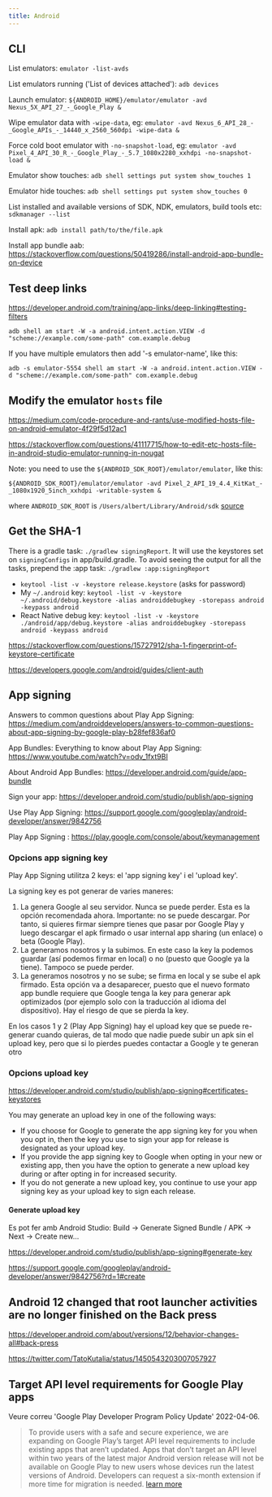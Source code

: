 ```yaml
---
title: Android
---
```


## CLI

List emulators: `emulator -list-avds`

List emulators running ('List of devices attached'): `adb devices`

Launch emulator: `${ANDROID_HOME}/emulator/emulator -avd Nexus_5X_API_27_-_Google_Play &`

Wipe emulator data with `-wipe-data`, eg: `emulator -avd Nexus_6_API_28_-_Google_APIs_-_14440_x_2560_560dpi -wipe-data &`

Force cold boot emulator with `-no-snapshot-load`, eg: `emulator -avd Pixel_4_API_30_R_-_Google_Play_-_5.7_1080x2280_xxhdpi -no-snapshot-load &`

Emulator show touches: `adb shell settings put system show_touches 1`

Emulator hide touches: `adb shell settings put system show_touches 0`

List installed and available versions of SDK, NDK, emulators, build tools etc: `sdkmanager --list`

Install apk: `adb install path/to/the/file.apk`

Install app bundle aab: https://stackoverflow.com/questions/50419286/install-android-app-bundle-on-device

## Test deep links

https://developer.android.com/training/app-links/deep-linking#testing-filters

`adb shell am start -W -a android.intent.action.VIEW -d "scheme://example.com/some-path" com.example.debug`

If you have multiple emulators then add '-s emulator-name', like this:

`adb -s emulator-5554 shell am start -W -a android.intent.action.VIEW -d "scheme://example.com/some-path" com.example.debug`

## Modify the emulator `hosts` file

https://medium.com/code-procedure-and-rants/use-modified-hosts-file-on-android-emulator-4f29f5d12ac1

https://stackoverflow.com/questions/41117715/how-to-edit-etc-hosts-file-in-android-studio-emulator-running-in-nougat

Note: you need to use the `${ANDROID_SDK_ROOT}/emulator/emulator`, like this:

`${ANDROID_SDK_ROOT}/emulator/emulator -avd Pixel_2_API_19_4.4_KitKat_-_1080x1920_5inch_xxhdpi -writable-system &`

where `ANDROID_SDK_ROOT` is `/Users/albert/Library/Android/sdk` [source](https://stackoverflow.com/a/52496987/4034572)

## Get the SHA-1

There is a gradle task: `./gradlew signingReport`. It will use the keystores set on `signingConfigs` in app/build.gradle. To avoid seeing the output for all the tasks, prepend the :app task: `./gradlew :app:signingReport`

- `keytool -list -v -keystore release.keystore` (asks for password)
- My `~/.android` key: `keytool -list -v -keystore ~/.android/debug.keystore -alias androiddebugkey -storepass android -keypass android`
- React Native debug key: `keytool -list -v -keystore ./android/app/debug.keystore -alias androiddebugkey -storepass android -keypass android`

https://stackoverflow.com/questions/15727912/sha-1-fingerprint-of-keystore-certificate

https://developers.google.com/android/guides/client-auth

## App signing

Answers to common questions about Play App Signing: https://medium.com/androiddevelopers/answers-to-common-questions-about-app-signing-by-google-play-b28fef836af0

App Bundles: Everything to know about Play App Signing: https://www.youtube.com/watch?v=odv_1fxt9BI

About Android App Bundles: https://developer.android.com/guide/app-bundle

Sign your app: https://developer.android.com/studio/publish/app-signing

Use Play App Signing: https://support.google.com/googleplay/android-developer/answer/9842756

Play App Signing : https://play.google.com/console/about/keymanagement

### Opcions app signing key

Play App Signing utilitza 2 keys: el 'app signing key' i el 'upload key'.

La signing key es pot generar de varies maneres:

1. La genera Google al seu servidor. Nunca se puede perder. Esta es la opción recomendada ahora. Importante: no se puede descargar. Por tanto, si quieres firmar siempre tienes que pasar por Google Play y luego descargar el apk firmado o usar internal app sharing (un enlace) o beta (Google Play).
2. La generamos nosotros y la subimos. En este caso la key la podemos guardar (así podemos firmar en local) o no (puesto que Google ya la tiene). Tampoco se puede perder.
3. La generamos nosotros y no se sube; se firma en local y se sube el apk firmado. Esta opción va a desaparecer, puesto que el nuevo formato app bundle requiere que Google tenga la key para generar apk optimizados (por ejemplo solo con la traducción al idioma del dispositivo). Hay el riesgo de que se pierda la key.

En los casos 1 y 2 (Play App Signing) hay el upload key que se puede re-generar cuando quieras, de tal modo que nadie puede subir un apk sin el upload key, pero que si lo pierdes puedes contactar a Google y te generan otro

### Opcions upload key

https://developer.android.com/studio/publish/app-signing#certificates-keystores

You may generate an upload key in one of the following ways:

- If you choose for Google to generate the app signing key for you when you opt in, then the key you use to sign your app for release is designated as your upload key.
- If you provide the app signing key to Google when opting in your new or existing app, then you have the option to generate a new upload key during or after opting in for increased security.
- If you do not generate a new upload key, you continue to use your app signing key as your upload key to sign each release.

#### Generate upload key

Es pot fer amb Android Studio: Build -> Generate Signed Bundle / APK -> Next -> Create new...

https://developer.android.com/studio/publish/app-signing#generate-key

https://support.google.com/googleplay/android-developer/answer/9842756?rd=1#create

## Android 12 changed that root launcher activities are no longer finished on the Back press

https://developer.android.com/about/versions/12/behavior-changes-all#back-press

https://twitter.com/TatoKutalia/status/1450543203007057927

## Target API level requirements for Google Play apps

Veure correu 'Google Play Developer Program Policy Update' 2022-04-06.

> To provide users with a safe and secure experience, we are expanding on Google Play’s target API level requirements to include existing apps that aren’t updated. Apps that don’t target an API level within two years of the latest major Android version release will not be available on Google Play to new users whose devices run the latest versions of Android. Developers can request a six-month extension if more time for migration is needed. [learn more](https://support.google.com/googleplay/android-developer/answer/11926878)
